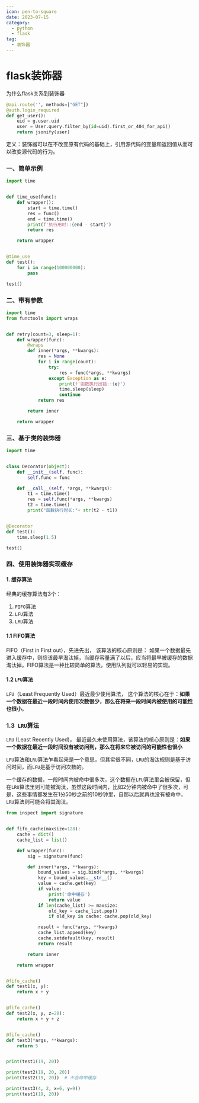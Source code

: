 ```yaml
---
icon: pen-to-square
date: 2023-07-15
category:
  - python
  - flask
tag:
  - 装饰器
---
```


# flask装饰器



为什么flask关系到装饰器

```python
@api.route('', methods=["GET"])
@auth.login_required
def get_user():
    uid = g.user.uid
    user = User.query.filter_by(id=uid).first_or_404_for_api()
    return jsonify(user)
```



定义：装饰器可以在不改变原有代码的基础上，引用源代码的变量和返回值从而可以改变源代码的行为。



### 一、简单示例

```python
import time


def time_use(func):
    def wrapper():
        start = time.time()
        res = func()
        end = time.time()
        print(f'执行用时::{end - start}')
        return res

    return wrapper


@time_use
def test():
    for i in range(100000000):
        pass

test()
```



### 二、带有参数

```python
import time
from functools import wraps


def retry(count=3, sleep=1):
    def wrapper(func):
        @wraps
        def inner(*args, **kwargs):
            res = None
            for i in range(count):
                try:
                    res = func(*args, **kwargs)
                except Exception as e:
                    print(f'函数执行出错::{e}')
                    time.sleep(sleep)
                    continue
            return res

        return inner

    return wrapper
```



### 三、基于类的装饰器

```python
import time


class Decorator(object):
    def __init__(self, func):
        self.func = func

    def __call__(self, *args, **kwargs):
        t1 = time.time()
        res = self.func(*args, **kwargs)
        t2 = time.time()
        print("函数执行时长:"+ str(t2 - t1))


@Decorator
def test():
    time.sleep(1.5)

test()
```



### 四、使用装饰器实现缓存

#### 1. 缓存算法

经典的缓存算法有3个：

1. `FIFO`算法
2. `LFU`算法
3. `LRU`算法

#### 1.1 FIFO算法

FIFO（First in First out），先进先出， 该算法的核心原则是： 如果一个数据最先进入缓存中，则应该最早淘汰掉，当缓存容量满了以后，应当将最早被缓存的数据淘汰掉。FIFO算法是一种比较简单的算法，使用队列就可以轻易的实现。

#### 1.2 `LFU`算法

`LFU`（Least Frequently Used）最近最少使用算法， 这个算法的核心在于：**如果一个数据在最近一段时间内使用次数很少，那么在将来一段时间内被使用的可能性也很小**。

### 1.3` LRU`算法

`LRU` (Least Recently Used)， 最近最久未使用算法，该算法的核心原则是：**如果一个数据在最近一段时间没有被访问到，那么在将来它被访问的可能性也很小**

`LFU`算法和`LRU`算法乍看起来是一个意思，但其实很不同，`LRU`的淘汰规则是基于访问时间，而`LFU`是基于访问次数的。

一个缓存的数据，一段时间内被命中很多次，这个数据在`LFU`算法里会被保留，但在`LRU`算法里则可能被淘汰，虽然这段时间内，比如2分钟内被命中了很多次，可是，这些事情都发生在1分50秒之前的10秒钟里，自那以后就再也没有被命中，`LRU`算法则可能会将其淘汰。

```python
from inspect import signature


def fifo_cache(maxsize=128):
    cache = dict()
    cache_list = list()

    def wrapper(func):
        sig = signature(func)

        def inner(*args, **kwargs):
            bound_values = sig.bind(*args, **kwargs)
            key = bound_values.__str__()
            value = cache.get(key)
            if value:
                print('命中缓存')
                return value
            if len(cache_list) >= maxsize:
                old_key = cache_list.pop()
                if old_key in cache: cache.pop(old_key)

            result = func(*args, **kwargs)
            cache_list.append(key)
            cache.setdefault(key, result)
            return result

        return inner

    return wrapper


@fifo_cache()
def test1(x, y):
    return x + y


@fifo_cache()
def test2(x, y, z=20):
    return x + y + z


@fifo_cache()
def test3(*args, **kwargs):
    return 5


print(test1(19, 20))

print(test2(19, 20, 20))
print(test2(19, 20))  # 不会命中缓存

print(test3(4, 2, x=6, y=9))
print(test1(19, 20))
```



